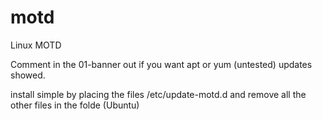 # motd
Linux MOTD

Comment in the 01-banner out if you want apt or yum (untested) updates showed.

install simple by placing the files /etc/update-motd.d and remove all the other files in the folde (Ubuntu)
